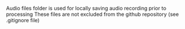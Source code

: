 Audio files folder is used for locally saving audio recording prior to processing
These files are not excluded from the github repository (see .gitignore file)
